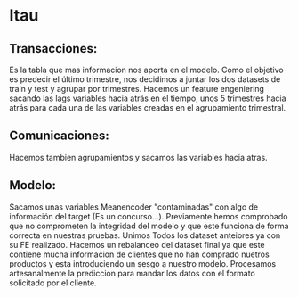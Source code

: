 # Itau
## Transacciones: 
Es la tabla que mas informacion nos aporta en el modelo.
Como el objetivo es predecir el último trimestre, nos decidimos a juntar los dos datasets de train y test y agrupar por trimestres. 
Hacemos un feature engeniering sacando las lags variables hacia atrás en el tiempo, unos 5 trimestres hacia atrás para
cada una de las variables creadas en el agrupamiento trimestral.

## Comunicaciones:
Hacemos tambien agrupamientos y sacamos las variables hacia atras. 

## Modelo:
Sacamos unas variables Meanencoder "contaminadas" con algo de información del target (Es un concurso...). Previamente hemos comprobado que no comprometen la
integridad del modelo y que este funciona de forma correcta en nuestras pruebas. 
Unimos Todos los dataset anteiores ya con su FE realizado. 
Hacemos un rebalanceo del dataset final ya que este contiene mucha informacion de clientes que no han comprado nuetros productos y esta
introduciendo un sesgo a nuestro modelo. 
Procesamos artesanalmente la prediccion para mandar los datos con el formato solicitado por el cliente.


